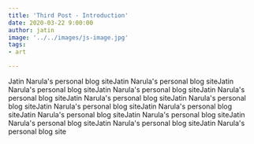```yaml
---
title: 'Third Post - Introduction'
date: 2020-03-22 9:00:00
author: jatin
image: '../../images/js-image.jpg'
tags:
- art

---
```


Jatin Narula's personal blog siteJatin Narula's personal blog siteJatin Narula's personal blog siteJatin Narula's personal blog siteJatin Narula's personal blog siteJatin Narula's personal blog siteJatin Narula's personal blog siteJatin Narula's personal blog siteJatin Narula's personal blog siteJatin Narula's personal blog siteJatin Narula's personal blog siteJatin Narula's personal blog siteJatin Narula's personal blog siteJatin Narula's personal blog site